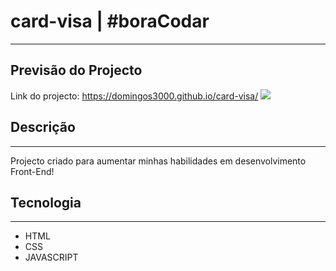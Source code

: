 # card-visa | #boraCodar
---
## Previsão do Projecto
Link do projecto: <https://domingos3000.github.io/card-visa/>
<img src="https://user-images.githubusercontent.com/72228890/229159177-8c056f0f-754b-4d05-abf3-8cac61bc805e.png" />

## Descrição
---
Projecto criado para aumentar minhas habilidades em desenvolvimento Front-End!

## Tecnologia
---

- HTML
- CSS
- JAVASCRIPT
